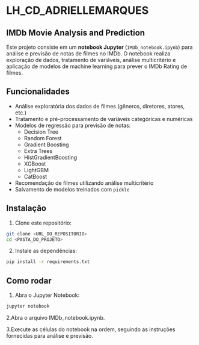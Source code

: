 # LH_CD_ADRIELLEMARQUES

## IMDb Movie Analysis and Prediction

Este projeto consiste em um **notebook Jupyter** (`IMDb_notebook.ipynb`) para análise e previsão de notas de filmes no IMDb. O notebook realiza exploração de dados, tratamento de variáveis, análise multicritério e aplicação de modelos de machine learning para prever o IMDb Rating de filmes.

## Funcionalidades

- Análise exploratória dos dados de filmes (gêneros, diretores, atores, etc.)
- Tratamento e pré-processamento de variáveis categóricas e numéricas
- Modelos de regressão para previsão de notas:
  - Decision Tree
  - Random Forest
  - Gradient Boosting
  - Extra Trees
  - HistGradientBoosting
  - XGBoost
  - LightGBM
  - CatBoost
- Recomendação de filmes utilizando análise multicritério
- Salvamento de modelos treinados com `pickle`

## Instalação

1. Clone este repositório:
```bash
git clone <URL_DO_REPOSITORIO>
cd <PASTA_DO_PROJETO>
```

2. Instale as dependências:
```bash
pip install -r requirements.txt
```
## Como rodar
1. Abra o Jupyter Notebook:
```bash
jupyter notebook
```
2.Abra o arquivo IMDb_notebook.ipynb.

3.Execute as células do notebook na ordem, seguindo as instruções fornecidas para análise e previsão.
